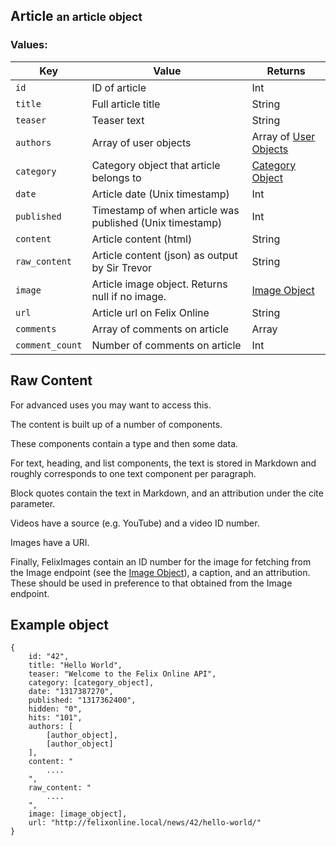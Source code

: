 <div class="page-header">
    <h2>Article <small>an article object</small></h2>
</div>

### Values:

Key         | Value                 | Returns
----        |-------                |--------
`id`        | ID of article         | Int
`title`     | Full article title    | String
`teaser`    | Teaser text           | String
`authors`   | Array of user objects | Array of [User Objects](#user)
`category`  | Category object that article belongs to | [Category Object](#category)
`date`      | Article date (Unix timestamp) | Int
`published` | Timestamp of when article was published (Unix timestamp) | Int
`content`   | Article content (html) | String
`raw_content` | Article content (json) as output by Sir Trevor | String
`image`     | Article image object. Returns null if no image. | [Image Object](#image)
`url`       | Article url on Felix Online | String
`comments`  | Array of comments on article | Array
`comment_count` | Number of comments on article | Int

## Raw Content
For advanced uses you may want to access this.

The content is built up of a number of components.

These components contain a type and then some data.

For text, heading, and list components, the text is stored in Markdown and roughly corresponds to one text component per paragraph.

Block quotes contain the text in Markdown, and an attribution under the cite parameter.

Videos have a source (e.g. YouTube) and a video ID number.

Images have a URI.

Finally, FelixImages contain an ID number for the image for fetching from the Image endpoint (see the [Image Object](#image)), a caption, and an attribution. These should be used in preference to that obtained from the Image endpoint.

## Example object
    {
        id: "42",
        title: "Hello World",
        teaser: "Welcome to the Felix Online API",
        category: [category_object],
        date: "1317387270",
        published: "1317362400",
        hidden: "0",
        hits: "101",
        authors: [
            [author_object],
            [author_object]
        ],
        content: "
            ....
        ",
        raw_content: "
            ....
        ",
        image: [image_object],
        url: "http://felixonline.local/news/42/hello-world/"
    }
